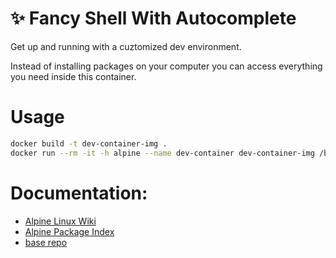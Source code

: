 # ✨  Fancy Shell With Autocomplete
Get up and running with a cuztomized dev environment.

Instead of installing packages on your computer you can access everything you need inside this container. 


# Usage

```bash
docker build -t dev-container-img .
docker run --rm -it -h alpine --name dev-container dev-container-img /bin/zsh
```


# Documentation:

- [Alpine Linux Wiki](https://wiki.alpinelinux.org/wiki/Package_management)
- [Alpine Package Index](https://pkgs.alpinelinux.org/packages)
- [base repo](https://gist.github.com/kevin-smets/8568070)
